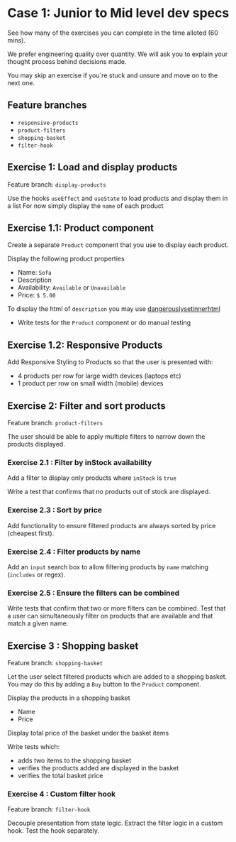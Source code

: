 # Case 1: Junior to Mid level dev specs

See how many of the exercises you can complete in the time alloted (60 mins). 

We prefer engineering quality over quantity. We will ask you to explain your thought process behind decisions made.

You may skip an exercise if you´re stuck and unsure and move on to the next one.

## Feature branches

- `responsive-products`
- `product-filters`
- `shopping-basket`
- `filter-hook`

## Exercise 1: Load and display products

Feature branch:  `display-products`

Use the hooks `useEffect` and `useState` to load products and display them in a list
For now simply display the `name` of each product

## Exercise 1.1: Product component

Create a separate `Product` component that you use to display each product.

Display the following product properties

- Name: `Sofa`
- Description
- Availability: `Available` or `Unavailable`
- Price: `$ 5.00`

To display the html of `description` you may use [dangerouslysetinnerhtml](https://reactjs.org/docs/dom-elements.html#dangerouslysetinnerhtml)

- Write tests for the `Product` component or do manual testing 

## Exercise 1.2: Responsive Products

Add Responsive Styling to Products so that the user is presented with: 
- 4 products per row for large width devices (laptops etc)
- 1 product per row on small width (mobile) devices

## Exercise 2: Filter and sort products

Feature branch: `product-filters`

The user should be able to apply multiple filters to narrow down
the products displayed.

### Exercise 2.1 : Filter by inStock availability

Add a filter to display only products where `inStock` is `true`

Write a test that confirms that no products out of stock are displayed. 

### Exercise 2.3 : Sort by price

Add functionality to ensure filtered products are always sorted by price (cheapest first).

### Exercise 2.4 : Filter products by name

Add an `input` search box to allow filtering products by `name` matching (`includes` or regex).

### Exercise 2.5 : Ensure the filters can be combined

Write tests that confirm that two or more filters can be combined. Test that a user can simultaneously filter on products that are available and that match a given name.

## Exercise 3 : Shopping basket

Feature branch: `shopping-basket`

Let the user select filtered products which are added to a shopping basket. 
You may do this by adding a `Buy` button to the `Product` component.

Display the products in a shopping basket

- Name
- Price

Display total price of the basket under the basket items

Write tests which:
- adds two items to the shopping basket
- verifies the products added are displayed in the basket
- verifies the total basket price

### Exercise 4 : Custom filter hook

Feature branch: `filter-hook`

Decouple presentation from state logic. Extract the filter logic in a custom hook. Test the hook separately.

